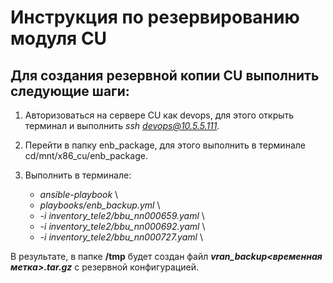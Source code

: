 # Инструкция по резервированию модуля CU

## **Для создания резервной копии CU выполнить следующие шаги:**

1. Авторизоваться на сервере CU как devops, для этого открыть терминал и выполнить *ssh devops@10.5.5.111.*
2. Перейти в папку enb_package, для этого выполнить в терминале cd/mnt/x86_cu/enb_package.
3. Выполнить в терминале:

    * *ansible-playbook* \
    * *playbooks/enb_backup.yml* \
    * *-i inventory_tele2/bbu_nn000659.yaml* \
    * *-i inventory_tele2/bbu_nn000692.yaml* \
    * *-i inventory_tele2/bbu_nn000727.yaml* \


В результате, в папке **/tmp** будет создан файл **__vran_backup_<временная метка>.tar.gz_** с резервной конфигурацией.
